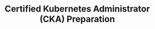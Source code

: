 ---
title: "Certified Kubernetes Administrator (CKA) Preparation"
description: "This learning path prepares you for the Certified Kubernetes Administrator (CKA) exam, covering essential topics such as cluster architecture, installation, configuration, and troubleshooting."
themeColor: "#3C494F"
cardImage: "/images/learning-path/kubernetes-icon.svg"
courses: 9
weight: 8
---